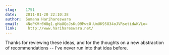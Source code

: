 ```yaml
---
slug:    1751
date:    2011-01-20 22:10:38
author:  Sumana Harihareswara
email:   4NePXVr6W8g1.gHaUQoJsKu99MwcO.UmUK95O34oJVRsetidwKVLo=
link:     http://www.harihareswara.net/
---
```


Thanks for reviewing these ideas, and for the thoughts on a new
abstraction of recommendations -- I've never run into that idea
before.
